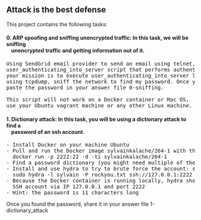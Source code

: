 ## Attack is the best defense

This project contains the following tasks:

#### 0. ARP spoofing and sniffing unencrypted traffic: In this task, we will be sniffing<br>&nbsp;&nbsp;&nbsp;&nbsp;unencrypted traffic and getting information out of it.
<pre>
Using SendGrid email provider to send an email using telnet, and using the provided
user_authenticating_into_server script that performs authentication,
your mission is to execute user_authenticating_into_server locally on your machine and,
using tcpdump, sniff the network to find my password. Once you find it,
paste the password in your answer file 0-sniffing.<br>
This script will not work on a Docker container or Mac OS,
use your Ubuntu vagrant machine or any other Linux machine.
</pre>


#### 1. Dictionary attack: In this task, you will be using a dictionary attack to find a<br>&nbsp;&nbsp;&nbsp;&nbsp;password of an ssh account.
<pre>
- Install Docker on your machine Ubuntu
- Pull and run the Docker image sylvainkalache/264-1 with the command
&nbsp;&nbsp;docker run -p 2222:22 -d -ti sylvainkalache/264-1
- Find a password dictionary (you might need multiple of them)
- Install and use hydra to try to brute force the account: sylvain via SSH on the Docker container
&nbsp;&nbsp;sudo hydra -l sylvain -P rockyou.txt ssh://127.0.0.1:2222
- Because the Docker container is running locally, hydra should access the
&nbsp;&nbsp;SSH account via IP 127.0.0.1 and port 2222
- Hint: the password is 11 characters long
</pre>
Once you found the password, share it in your answer file 1-dictionary_attack
